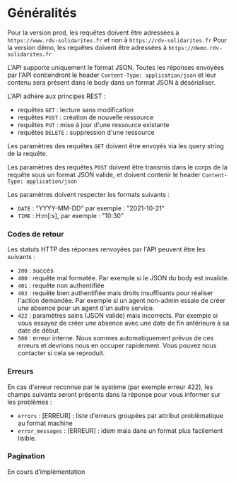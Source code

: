 # Généralités

Pour la version prod, les requêtes doivent être adressées à `https://www.rdv-solidarites.fr` et non à `https://rdv-solidarites.fr` Pour la version démo, les requêtes doivent être adressées à `https://demo.rdv-solidarites.fr`

L'API supporte uniquement le format JSON. Toutes les réponses envoyées par l'API contiendront le header `Content-Type: application/json` et leur contenu sera présent dans le body dans un format JSON à désérialiser. 

L'API adhère aux principes REST : 

* requêtes `GET` : lecture sans modification
* requêtes `POST` : création de nouvelle ressource
* requêtes `PUT` : mise à jour d'une ressource existante
* requêtes `DELETE` : suppression d'une ressource

Les paramètres des requêtes `GET` doivent être envoyés via les query string de la requête. 

Les paramètres des requêtes `POST` doivent être transmis dans le corps de la requête sous un format JSON valide, et doivent contenir le header `Content-Type: application/json`

Les paramètres doivent respecter les formats suivants : 

* `DATE` : "YYYY-MM-DD" par exemple : "2021-10-21"
* `TIME` : H:m\[:s\], par exemple : "10:30"

### Codes de retour

Les statuts HTTP des réponses renvoyées par l'API peuvent être les suivants :

* `200` : succès
* `400` : requête mal formatée. Par exemple si le JSON du body est invalide.
* `401` : requête non authentifiée
* `403` : requête bien authentifiée mais droits insuffisants pour réaliser l'action demandée. Par exemple si un agent non-admin essaie de créer une absence pour un agent d'un autre service.
* `422` : paramètres sains \(JSON valide\) mais incorrects. Par exemple si vous essayez de créer une absence avec une date de fin antérieure à sa date de début.
* `500` : erreur interne. Nous sommes automatiquement prévus de ces erreurs et devrions nous en occuper rapidement. Vous pouvez nous contacter si cela se reproduit.

### Erreurs

En cas d'erreur reconnue par le système \(par exemple erreur 422\), les champs suivants seront présents dans la réponse pour vous informer sur les problèmes :

* `errors` : \[ERREUR\] : liste d'erreurs groupées par attribut problèmatique au format machine
* `error_messages` : \[ERREUR\] : idem mais dans un format plus facilement lisible.

### Pagination

En cours d’implémentation


